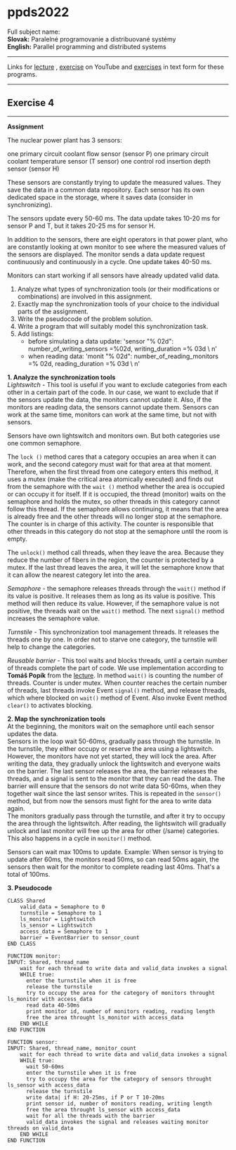 # ppds2022

Full subject name:  
**Slovak:** Paralelné programovanie a distribuované systémy  
**English:** Parallel programming and distributed systems

***
Links for [lecture](https://www.youtube.com/watch?v=8CF098hseDw&t=457s)
, [exercise](https://www.youtube.com/watch?v=DgI8E_bVfBA) on YouTube
and [exercises](https://uim.fei.stuba.sk/i-ppds/4-cvicenie-vecerajuci-filozofi-atomova-elektraren-%f0%9f%8d%bd%ef%b8%8f/)
in text form for these programs.
***

Exercise 4
-----------
*******
**Assignment**

The nuclear power plant has 3 sensors:

one primary circuit coolant flow sensor (sensor P)
one primary circuit coolant temperature sensor (T sensor)
one control rod insertion depth sensor (sensor H)

These sensors are constantly trying to update the measured values. They save the data in a common data repository. Each
sensor has its own dedicated space in the storage, where it saves data (consider in synchronizing).

The sensors update every 50-60 ms. The data update takes 10-20 ms for sensor P and T, but it takes 20-25 ms for sensor
H.

In addition to the sensors, there are eight operators in that power plant, who are constantly looking at own monitor to
see where the measured values of the sensors are displayed. The monitor sends a data update request continuously and
continuously in a cycle. One update takes 40-50 ms.

Monitors can start working if all sensors have already updated valid data.

1. Analyze what types of synchronization tools (or their modifications or combinations) are involved in this assignment.
2. Exactly map the synchronization tools of your choice to the individual parts of the assignment.
3. Write the pseudocode of the problem solution.
4. Write a program that will suitably model this synchronization task.
5. Add listings:
    - before simulating a data update: 'sensor "% 02d": number_of_writing_sensors =%02d, writing_duration =% 03d \ n'
    - when reading data: 'monit "% 02d": number_of_reading_monitors =% 02d, reading_duration =% 03d \ n'

**1. Analyze the synchronization tools**  
*Lightswitch* - This tool is useful if you want to exclude categories from each other in a certain part of the code. In
our case, we want to exclude that if the sensors update the data, the monitors cannot update it. Also, if the monitors
are reading data, the sensors cannot update them. Sensors can work at the same time, monitors can work at the same time,
but not with sensors.

Sensors have own lightswitch and monitors own. But both categories use one common semaphore.

The `lock ()` method cares that a category occupies an area when it can work, and the second category must wait for that
area at that moment. Therefore, when the first thread from one category enters this method, it uses a mutex (make the
critical area atomically executed) and finds out from the semaphore with the `wait ()` method whether the area is
occupied or can occupy it for itself. If it is occupied, the thread (monitor) waits on the semaphore and holds the
mutex, so other threads in this category cannot follow this thread. If the semaphore allows continuing, it means that
the area is already free and the other threads will no longer stop at the semaphore. The counter is in charge of this
activity. The counter is responsible that other threads in this category do not stop at the semaphore until the room is
empty.

The `unlock()` method call threads, when they leave the area. Because they reduce the number of fibers in the region,
the counter is protected by a mutex. If the last thread leaves the area, it will let the semaphore know that it can
allow the nearest category let into the area.

*Semaphore* - the semaphore releases threads through the `wait()` method if its value is positive. It releases them as
long as its value is positive. This method will then reduce its value. However, if the semaphore value is not positive,
the threads wait on the `wait()` method. The next `signal()` method increases the semaphore value.

*Turnstile* - This synchronization tool management threads. It releases the threads one by one. In order not to starve
one category, the turnstile will help to change the categories.

*Reusable barrier* - This tool waits and blocks threads, until a certain number of threads complete the part of code. We
use implementation according to **Tomáš Popík**  from
the [lecture](https://www.youtube.com/watch?v=WcaVHQM8zVo&t=901shttps://www.youtube.com/watch?v=WcaVHQM8zVo&t=901s). In
method `wait()` is counting the number of threads. Counter is under mutex. When counter reaches the certain number of
threads, last threads invoke Event `signal()` method, and release threads, which where blocked on `wait()` method of
Event. Also invoke Event method `clear()` to activates blocking.

**2. Map the synchronization tools**  
At the beginning, the monitors wait on the semaphore until each sensor updates the data.  
Sensors in the loop wait 50-60ms, gradually pass through the turnstile. In the turnstile, they either occupy or reserve
the area using a lightswitch. However, the monitors have not yet started, they will lock the area. After writing the
data, they gradually unlock the lightswitch and everyone waits on the barrier. The last sensor releases the area, the
barrier releases the threads, and a signal is sent to the monitor that they can read the data. The barrier will ensure
that the sensors do not write data 50-60ms, when they together wait since the last sensor writes. This is repeated in
the `sensor()` method, but from now the sensors must fight for the area to write data again.  
The monitors gradually pass through the turnstile, and after it try to occupy the area through the lightswitch. After
reading, the lightswitch will gradually unlock and last monitor will free up the area for other (/same) categories. This
also happens in a cycle in `monitor()` method.

Sensors can wait max 100ms to update. Example: When sensor is trying to update after 60ms, the monitors read 50ms, so
can read 50ms again, the sensors then wait for the monitor to complete reading last 40ms. That's a total of 100ms.


**3. Pseudocode**  

```
CLASS Shared
    valid_data = Semaphore to 0
    turnstile = Semaphore to 1
    ls_monitor = Lightswitch
    ls_sensor = Lightswitch
    access_data = Semaphore to 1
    barrier = EventBarrier to sensor_count
END CLASS

FUNCTION monitor:
INPUT: Shared, thread_name
    wait for each thread to write data and valid_data invokes a signal
    WHILE true:
      enter the turnstile when it is free
      release the turnstile
      try to occupy the area for the category of monitors throught ls_monitor with access_data
      read data 40-50ms
      print monitor id, number of monitors reading, reading length
      free the area throught ls_monitor with access_data
    END WHILE
END FUNCTION

FUNCTION sensor:
INPUT: Shared, thread_name, monitor_count
    wait for each thread to write data and valid_data invokes a signal
    WHILE true:
      wait 50-60ms
      enter the turnstile when it is free
      try to occupy the area for the category of sensors throught ls_sensor with access_data
      release the turnstile
      write data| if H: 20-25ms, if P or T 10-20ms
      print sensor id, number of monitors reading, writing length
      free the area throught ls_sensor with access_data
      wait for all the threads with the barrier
      valid_data invokes the signal and releases waiting monitor threads on valid_data
    END WHILE
END FUNCTION

```

